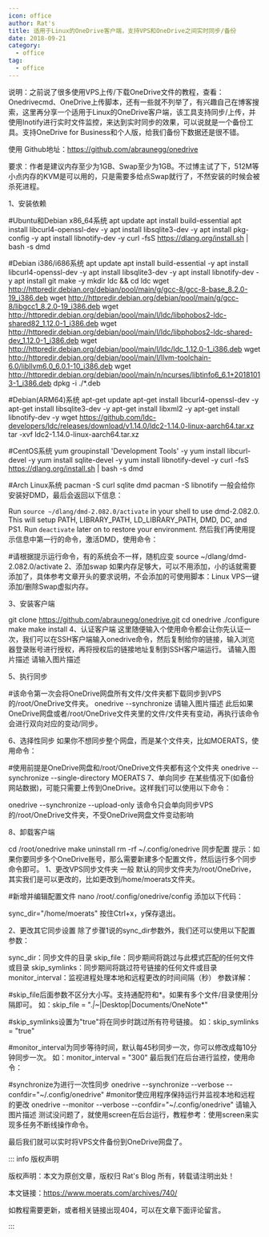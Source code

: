 ```yaml
---
icon: office
author: Rat's
title: 适用于Linux的OneDrive客户端，支持VPS和OneDrive之间实时同步/备份
date: 2018-09-21
category:
  - office
tag:
  - office
---
```


说明：之前说了很多使用VPS上传/下载OneDrive文件的教程，查看：Onedrivecmd、OneDrive上传脚本，还有一些就不列举了，有兴趣自己在博客搜索，这里再分享一个适用于Linux的OneDrive客户端，该工具支持同步/上传，并使用Inotify进行实时文件监控，来达到实时同步的效果，可以说就是一个备份工具。支持OneDrive for Business和个人版，给我们备份下数据还是很不错。

使用
Github地址：https://github.com/abraunegg/onedrive

要求：作者是建议内存至少为1GB、Swap至少为1GB。不过博主试了下，512M等小点内存的KVM是可以用的，只是需要多给点Swap就行了，不然安装的时候会被杀死进程。

1、安装依赖

#Ubuntu和Debian x86_64系统
apt update
apt install build-essential 
apt install libcurl4-openssl-dev -y
apt install libsqlite3-dev -y
apt install pkg-config -y
apt install libnotify-dev -y
curl -fsS https://dlang.org/install.sh | bash -s dmd

#Debian i386/i686系统
apt update
apt install build-essential -y
apt install libcurl4-openssl-dev -y
apt install libsqlite3-dev -y
apt install libnotify-dev -y
apt install git make -y
mkdir ldc && cd ldc
wget http://httpredir.debian.org/debian/pool/main/g/gcc-8/gcc-8-base_8.2.0-19_i386.deb
wget http://httpredir.debian.org/debian/pool/main/g/gcc-8/libgcc1_8.2.0-19_i386.deb
wget http://httpredir.debian.org/debian/pool/main/l/ldc/libphobos2-ldc-shared82_1.12.0-1_i386.deb
wget http://httpredir.debian.org/debian/pool/main/l/ldc/libphobos2-ldc-shared-dev_1.12.0-1_i386.deb
wget http://httpredir.debian.org/debian/pool/main/l/ldc/ldc_1.12.0-1_i386.deb
wget http://httpredir.debian.org/debian/pool/main/l/llvm-toolchain-6.0/libllvm6.0_6.0.1-10_i386.deb
wget http://httpredir.debian.org/debian/pool/main/n/ncurses/libtinfo6_6.1+20181013-1_i386.deb
dpkg -i ./*.deb

#Debian(ARM64)系统
apt-get update
apt-get install libcurl4-openssl-dev -y
apt-get install libsqlite3-dev -y
apt-get install libxml2 -y
apt-get install libnotify-dev -y
wget https://github.com/ldc-developers/ldc/releases/download/v1.14.0/ldc2-1.14.0-linux-aarch64.tar.xz
tar -xvf ldc2-1.14.0-linux-aarch64.tar.xz

#CentOS系统
yum groupinstall 'Development Tools' -y
yum install libcurl-devel -y
yum install sqlite-devel -y
yum install libnotify-devel -y
curl -fsS https://dlang.org/install.sh | bash -s dmd

#Arch Linux系统
pacman -S curl sqlite dmd
pacman -S libnotify
一般会给你安装好DMD，最后会返回以下信息：

Run `source ~/dlang/dmd-2.082.0/activate` in your shell to use dmd-2.082.0.
This will setup PATH, LIBRARY_PATH, LD_LIBRARY_PATH, DMD, DC, and PS1.
Run `deactivate` later on to restore your environment.
然后我们再使用提示信息中第一行的命令，激活DMD，使用命令：

#请根据提示运行命令，有的系统会不一样，随机应变
source ~/dlang/dmd-2.082.0/activate
2、添加swap
如果内存足够大，可以不用添加，小的话就需要添加了，具体参考文章开头的要求说明，不会添加的可使用脚本：Linux VPS一键添加/删除Swap虚拟内存。

3、安装客户端

git clone https://github.com/abraunegg/onedrive.git
cd onedrive
./configure
make
make install
4、认证客户端
这里随便输入个使用命令都会让你先认证一次，我们可以在SSH客户端输入onedrive命令，然后复制给你的链接，输入浏览器登录账号进行授权，再将授权后的链接地址复制到SSH客户端运行。
请输入图片描述
请输入图片描述

5、执行同步

#该命令第一次会将OneDrive网盘所有文件/文件夹都下载同步到VPS的/root/OneDrive文件夹。
onedrive --synchronize
请输入图片描述
此后如果OneDrive网盘或者/root/OneDrive文件夹里的文件/文件夹有变动，再执行该命令会进行双向对应的变动/同步。

6、选择性同步
如果你不想同步整个网盘，而是某个文件夹，比如MOERATS，使用命令：

#使用前提是OneDrive网盘和/root/OneDrive文件夹都有这个文件夹
onedrive --synchronize --single-directory MOERATS
7、单向同步
在某些情况下(如备份网站数据)，可能只需要上传到OneDrive。这样我们可以使用以下命令：

onedrive --synchronize --upload-only
该命令只会单向同步VPS的/root/OneDrive文件夹，不受OneDrive网盘文件变动影响

8、卸载客户端

cd /root/onedrive
make uninstall
rm -rf ~/.config/onedrive
同步配置
提示：如果你要同步多个OneDrive账号，那么需要新建多个配置文件，然后运行多个同步命令即可。
1、更改VPS同步文件夹
一般 默认的同步文件夹为/root/OneDrive，其实我们是可以更改的，比如更改到/home/moerats文件夹。

#新增并编辑配置文件
nano /root/.config/onedrive/config
添加以下代码：

sync_dir="/home/moerats"
按住Ctrl+x，y保存退出。

2、更改其它同步设置
除了步骤1说的sync_dir参数外，我们还可以使用以下配置参数：

sync_dir：同步文件的目录
skip_file：同步期间将跳过与此模式匹配的任何文件或目录
skip_symlinks：同步期间将跳过符号链接的任何文件或目录
monitor_interval：监视进程处理本地和远程更改的时间间隔（秒）
参数详解：

#skip_file后面参数不区分大小写。支持通配符和*。如果有多个文件/目录使用|分隔即可。
如：skip_file = ".*|~*|Desktop|Documents/OneNote*"

#skip_symlinks设置为"true"将在同步时跳过所有符号链接。
如：skip_symlinks = "true"

#monitor_interval为同步等待时间，默认每45秒同步一次，你可以修改成每10分钟同步一次。
如：monitor_interval = "300"
最后我们在后台进行监控，使用命令：

#synchronize为进行一次性同步
onedrive --synchronize --verbose --confdir="~/.config/onedrive"
#monitor使应用程序保持运行并监视本地和远程的更改
onedrive --monitor --verbose --confdir="~/.config/onedrive"
请输入图片描述
测试没问题了，就使用screen在后台运行，教程参考：使用screen来实现多任务不断线操作命令。

最后我们就可以实时将VPS文件备份到OneDrive网盘了。






::: info 版权声明

版权声明：本文为原创文章，版权归 Rat's Blog 所有，转载请注明出处！

本文链接：https://www.moerats.com/archives/740/

如教程需要更新，或者相关链接出现404，可以在文章下面评论留言。

:::